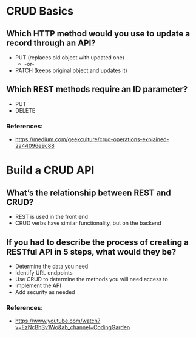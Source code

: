 # CRUD Basics

## Which HTTP method would you use to update a record through an API?
* PUT (replaces old object with updated one)
  * -or-
* PATCH (keeps original object and updates it)

## Which REST methods require an ID parameter?
* PUT
* DELETE

### References:
* <https://medium.com/geekculture/crud-operations-explained-2a44096e9c88>


# Build a CRUD API

## What’s the relationship between REST and CRUD?
* REST is used in the front end
* CRUD verbs have similar functionality, but on the backend

## If you had to describe the process of creating a RESTful API in 5 steps, what would they be?
* Determine the data you need
* Identify URL endpoints
* Use CRUD to determine the methods you will need access to
* Implement the API
* Add security as needed

### References:
* <https://www.youtube.com/watch?v=EzNcBhSv1Wo&ab_channel=CodingGarden>
